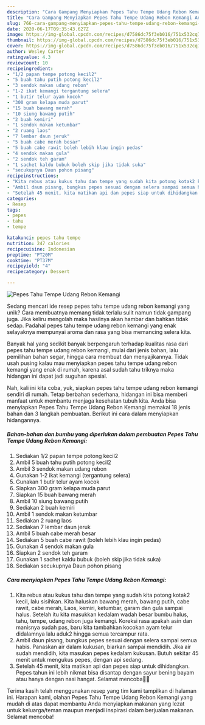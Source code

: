 ```yaml
---
description: "Cara Gampang Menyiapkan Pepes Tahu Tempe Udang Rebon Kemangi Anti Gagal"
title: "Cara Gampang Menyiapkan Pepes Tahu Tempe Udang Rebon Kemangi Anti Gagal"
slug: 766-cara-gampang-menyiapkan-pepes-tahu-tempe-udang-rebon-kemangi-anti-gagal
date: 2020-06-17T09:35:43.627Z
image: https://img-global.cpcdn.com/recipes/d7586dc75f3eb016/751x532cq70/pepes-tahu-tempe-udang-rebon-kemangi-foto-resep-utama.jpg
thumbnail: https://img-global.cpcdn.com/recipes/d7586dc75f3eb016/751x532cq70/pepes-tahu-tempe-udang-rebon-kemangi-foto-resep-utama.jpg
cover: https://img-global.cpcdn.com/recipes/d7586dc75f3eb016/751x532cq70/pepes-tahu-tempe-udang-rebon-kemangi-foto-resep-utama.jpg
author: Wesley Carter
ratingvalue: 4.3
reviewcount: 10
recipeingredient:
- "1/2 papan tempe potong kecil2"
- "5 buah tahu putih potong kecil2"
- "3 sendok makan udang rebon"
- "1-2 ikat kemangi tergantung selera"
- "1 butir telur ayam kocok"
- "300 gram kelapa muda parut"
- "15 buah bawang merah"
- "10 siung bawang putih"
- "2 buah kemiri"
- "1 sendok makan ketumbar"
- "2 ruang laos"
- "7 lembar daun jeruk"
- "5 buah cabe merah besar"
- "5 buah cabe rawit boleh lebih klau ingin pedas"
- "4 sendok makan gula"
- "2 sendok teh garam"
- "1 sachet kaldu bubuk boleh skip jika tidak suka"
- "secukupnya Daun pohon pisang"
recipeinstructions:
- "Kita rebus atau kukus tahu dan tempe yang sudah kita potong kotak2 kecil, lalu sisihkan. Kita haluskan bawang merah, bawang putih, cabe rawit, cabe merah, Laos, kemiri, ketumbar, garam dan gula sampai halus. Setelah itu kita masukkan kedalam wadah besar bumbu halus, tahu, tempe, udang rebon juga kemangi. Koreksi rasa apakah asin dan manisnya sudah pas, baru kita tambahkan kocokan ayam telur didalamnya lalu aduk2 hingga semua tercampur rata."
- "Ambil daun pisang, bungkus pepes sesuai dengan selera sampai semua habis. Panaskan air dalam kukusan, biarkan sampai mendidih. Jika air sudah mendidih, kita masukan pepes kedalam kukusan. Butuh sekitar 45 menit untuk mengukus pepes, dengan api sedang."
- "Setelah 45 menit, kita matikan api dan pepes siap untuk dihidangkan. Pepes tahun ini lebih nikmat bisa disantap dengan sayur bening bayam atau hanya dengan nasi hangat. Selamat mencoba🙏🥰"
categories:
- Resep
tags:
- pepes
- tahu
- tempe

katakunci: pepes tahu tempe 
nutrition: 247 calories
recipecuisine: Indonesian
preptime: "PT20M"
cooktime: "PT37M"
recipeyield: "4"
recipecategory: Dessert

---
```



![Pepes Tahu Tempe Udang Rebon Kemangi](https://img-global.cpcdn.com/recipes/d7586dc75f3eb016/751x532cq70/pepes-tahu-tempe-udang-rebon-kemangi-foto-resep-utama.jpg)

Sedang mencari ide resep pepes tahu tempe udang rebon kemangi yang unik? Cara membuatnya memang tidak terlalu sulit namun tidak gampang juga. Jika keliru mengolah maka hasilnya akan hambar dan bahkan tidak sedap. Padahal pepes tahu tempe udang rebon kemangi yang enak selayaknya mempunyai aroma dan rasa yang bisa memancing selera kita.

Banyak hal yang sedikit banyak berpengaruh terhadap kualitas rasa dari pepes tahu tempe udang rebon kemangi, mulai dari jenis bahan, lalu pemilihan bahan segar, hingga cara membuat dan menyajikannya. Tidak usah pusing kalau mau menyiapkan pepes tahu tempe udang rebon kemangi yang enak di rumah, karena asal sudah tahu triknya maka hidangan ini dapat jadi suguhan spesial.




Nah, kali ini kita coba, yuk, siapkan pepes tahu tempe udang rebon kemangi sendiri di rumah. Tetap berbahan sederhana, hidangan ini bisa memberi manfaat untuk membantu menjaga kesehatan tubuh kita. Anda bisa menyiapkan Pepes Tahu Tempe Udang Rebon Kemangi memakai 18 jenis bahan dan 3 langkah pembuatan. Berikut ini cara dalam menyiapkan hidangannya.

<!--inarticleads1-->

##### Bahan-bahan dan bumbu yang diperlukan dalam pembuatan Pepes Tahu Tempe Udang Rebon Kemangi:

1. Sediakan 1/2 papan tempe potong kecil2
1. Ambil 5 buah tahu putih potong kecil2
1. Ambil 3 sendok makan udang rebon
1. Gunakan 1-2 ikat kemangi (tergantung selera)
1. Gunakan 1 butir telur ayam kocok
1. Siapkan 300 gram kelapa muda parut
1. Siapkan 15 buah bawang merah
1. Ambil 10 siung bawang putih
1. Sediakan 2 buah kemiri
1. Ambil 1 sendok makan ketumbar
1. Sediakan 2 ruang laos
1. Sediakan 7 lembar daun jeruk
1. Ambil 5 buah cabe merah besar
1. Sediakan 5 buah cabe rawit (boleh lebih klau ingin pedas)
1. Gunakan 4 sendok makan gula
1. Siapkan 2 sendok teh garam
1. Gunakan 1 sachet kaldu bubuk (boleh skip jika tidak suka)
1. Sediakan secukupnya Daun pohon pisang




<!--inarticleads2-->

##### Cara menyiapkan Pepes Tahu Tempe Udang Rebon Kemangi:

1. Kita rebus atau kukus tahu dan tempe yang sudah kita potong kotak2 kecil, lalu sisihkan. Kita haluskan bawang merah, bawang putih, cabe rawit, cabe merah, Laos, kemiri, ketumbar, garam dan gula sampai halus. Setelah itu kita masukkan kedalam wadah besar bumbu halus, tahu, tempe, udang rebon juga kemangi. Koreksi rasa apakah asin dan manisnya sudah pas, baru kita tambahkan kocokan ayam telur didalamnya lalu aduk2 hingga semua tercampur rata.
1. Ambil daun pisang, bungkus pepes sesuai dengan selera sampai semua habis. Panaskan air dalam kukusan, biarkan sampai mendidih. Jika air sudah mendidih, kita masukan pepes kedalam kukusan. Butuh sekitar 45 menit untuk mengukus pepes, dengan api sedang.
1. Setelah 45 menit, kita matikan api dan pepes siap untuk dihidangkan. Pepes tahun ini lebih nikmat bisa disantap dengan sayur bening bayam atau hanya dengan nasi hangat. Selamat mencoba🙏🥰




Terima kasih telah menggunakan resep yang tim kami tampilkan di halaman ini. Harapan kami, olahan Pepes Tahu Tempe Udang Rebon Kemangi yang mudah di atas dapat membantu Anda menyiapkan makanan yang lezat untuk keluarga/teman maupun menjadi inspirasi dalam berjualan makanan. Selamat mencoba!
